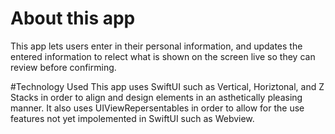 # About this app
This app lets users enter in their personal information, and updates the entered information to relect what is shown on the screen live so they can review before confirming.

#Technology Used
This app uses SwiftUI such as Vertical, Horiztonal, and Z Stacks in order to align and design elements in an asthetically pleasing manner. It also uses UIViewRepersentables in order to allow for the use features not yet impolemented in SwiftUI such as Webview.
